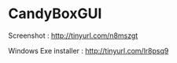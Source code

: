 CandyBoxGUI
===========

Screenshot : http://tinyurl.com/n8mszgt

Windows Exe installer : http://tinyurl.com/lr8psq9
